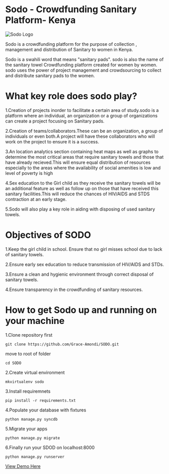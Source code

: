 # Sodo - **Crowdfunding Sanitary Platform- Kenya**

![](https://sodo.mybluemix.net/static/images/sodo.png "Sodo Logo")

Sodo is a crowdfunding platform for the purpose of collection , management and distribution of Sanitary to women in Kenya.

Sodo is a swahili word that means "sanitary pads". sodo is also the name of the sanitary towel Crowdfunding platform created for women by women. sodo uses the power of project management and crowdsourcing to collect and distribute sanitary pads to the women.


# What key role does sodo play?

1.Creation of projects inorder to facilitate a certain area of study.sodo is a platform where an individual, an organization or a group of organizations can create a project focusing on Sanitary pads.

2.Creation of teams/collaborators.These can be an organization, a group of individuals or even both.A project will have these collaborators who will work on the project to ensure it is a success.

3.An location analytics section containing heat maps as well as graphs to determine the most critical areas that require sanitary towels and those that have already recieved.This will ensure equal distribution of resources especially to the areas where the availability of social amenities is low and level of poverty is high

4.Sex education to the Girl child as they receive the sanitary towels will be an additional feature as well as follow up on those that have received this sanitary facilities.This will reduce the chances of HIV/AIDS and STDS contraction at an early stage.

5.Sodo will also play a key role in aiding with disposing of used sanitary towels.

# Objectives of SODO

1.Keep the girl child in school. Ensure that no girl misses school due to lack of sanitary towels.

2.Ensure early sex education to reduce transmission of HIV/AIDS and STDs.

3.Ensure a clean and hygienic environment through correct disposal of sanitary towels.

4.Ensure transparency in the crowdfunding of sanitary resources.

# How to get Sodo up and running on your machine

1.Clone repository first

```git clone https://github.com/Grace-Amondi/SODO.git```

move to root of folder

```cd SODO```

2.Create virtual environment

```mkvirtualenv sodo```

3.Install requiremnets

```pip install -r requirements.txt```

4.Populate your database with fixtures

```python manage.py syncdb```

5.Migrate your apps

```python manage.py migrate```

6.Finally run your SDOD on localhost:8000

```python manage.py runserver```

[View Demo Here](https://sodo.mybluemix.net/)

